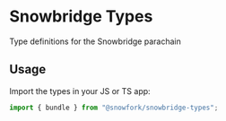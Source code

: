 # Snowbridge Types

Type definitions for the Snowbridge parachain

## Usage

Import the types in your JS or TS app:

```ts
import { bundle } from "@snowfork/snowbridge-types";
```
